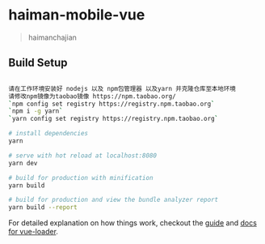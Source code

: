 # haiman-mobile-vue

> haimanchajian

## Build Setup

``` bash

请在工作环境安装好 nodejs 以及 npm包管理器 以及yarn 并克隆仓库至本地环境
请修改npm镜像为taobao镜像 https://npm.taobao.org/
`npm config set registry https://registry.npm.taobao.org`
`npm i -g yarn`
`yarn config set registry https://registry.npm.taobao.org`

# install dependencies
yarn

# serve with hot reload at localhost:8080
yarn dev

# build for production with minification
yarn build

# build for production and view the bundle analyzer report
yarn build --report
```

For detailed explanation on how things work, checkout the [guide](http://vuejs-templates.github.io/webpack/) and [docs for vue-loader](http://vuejs.github.io/vue-loader).

